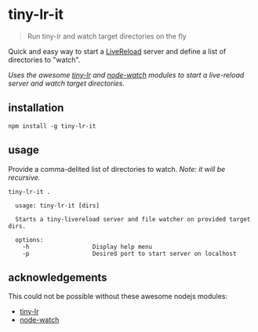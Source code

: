 tiny-lr-it
===
> Run tiny-lr and watch target directories on the fly

Quick and easy way to start a [LiveReload](http://livereload.com/) server and define a list of directories to "watch".

_Uses the awesome [tiny-lr](https://github.com/mklabs/tiny-lr) and [node-watch](https://github.com/yuanchuan/node-watch) modules to start a live-reload server and watch target directories._

installation
---
```
npm install -g tiny-lr-it
```

usage
---
Provide a comma-delited list of directories to watch. *Note: it will be recursive.*

```
tiny-lr-it .
```

```
  usage: tiny-lr-it [dirs]

  Starts a tiny-livereload server and file watcher on provided target dirs.

  options:
    -h                  Display help menu
    -p                  Desired port to start server on localhost
```

acknowledgements
---
This could not be possible without these awesome nodejs modules:

* [tiny-lr](https://github.com/mklabs/tiny-lr)
* [node-watch](https://github.com/yuanchuan/node-watch)